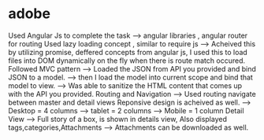 # adobe
Used Angular Js to complete the task
  --> angular libraries , angular router for routing 
Used lazy loading concept , similar to require js 
  --> Acheived this by utilizing promise, deffered concepts from angular js, I used this to load files into DOM dynamically 
  on the fly when there is route match occured.
Followed MVC pattern
   --> Loaded the JSON from API you provided and bind JSON to a model.
   --> then I load the model into current scope and bind that model to view.
   --> Was able to sanitize the HTML content that comes up with the API you provided.
Routing and Navigation
   --> Used routing navigate between master and detail views
Reponsive design is acheived as well.
   --> Desktop = 4 columns
   --> tablet  = 2 columns
   --> Mobile  = 1 column
Detail View
   --> Full story of a box, is shown in details view, Also displayed tags,categories,Attachments
   --> Attachments can be downloaded as well.
   
   
   
   
   
